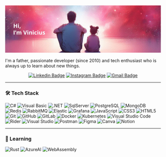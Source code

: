 ![Header image](https://raw.githubusercontent.com/viniborges/viniborges/main/assets/github-header.jpg)

I'm a father, passionate developer (since 2010) and tech enthusiast who is always up to learn about new things.

<center>

[![Linkedin Badge](https://img.shields.io/badge/-LinkedIn-blue?style=flat-square&logo=Linkedin&logoColor=white&link=https://www.linkedin.com/in/viniborges/)](https://www.linkedin.com/in/viniborges/)
[![Instagram Badge](https://img.shields.io/badge/-Instagram-e4405f?style=flat-square&logo=Instagram&logoColor=white&link=https://www.instagram.com/vinicius.bgs/)](https://www.instagram.com/vinicius.bgs/)
[![Gmail Badge](https://img.shields.io/badge/-Gmail-d14836?style=flat-square&logo=Gmail&logoColor=white&link=mail@viniborges89@gmail.com)](mailto:mail@viniborges89@gmail.com)

</center>

---

### 🛠 Tech Stack

![C#](https://img.shields.io/badge/c%23-2C363F?style=flat&logo=csharp&link=https://dotnet.microsoft.com/languages/csharp)
![Visual Basic](https://img.shields.io/badge/-Visual%20Basic-2C363F?style=flat&logo=visualbasic&link=https://learn.microsoft.com/dotnet/visual-basic/)
![.NET](https://img.shields.io/badge/.NET-2C363F?style=flat&logo=dotnet&link=https://dotnet.microsoft.com)
![SqlServer](https://img.shields.io/badge/SqlServer-2C363F?style=flat&logo=microsoftsqlserver&link=https://www.microsoft.com/sql-server/)
![PostgreSQL](https://img.shields.io/badge/PostgreSQL-2C363F?style=flat&logo=postgresql&link=https://www.postgresql.org/)
![MongoDB](https://img.shields.io/badge/MongoDB-2C363F?style=flat&logo=mongodb&link=https://www.mongodb.com)
![Redis](https://img.shields.io/badge/Redis-2C363F?style=flat&logo=redis&link=https://redis.io/)
![RabbitMQ](https://img.shields.io/badge/RabbitMQ-2C363F?style=flat&logo=rabbitmq&link=https://www.rabbitmq.com/)
![Elastic](https://img.shields.io/badge/Elastic-2C363F?style=flat&logo=elastic&link=https://www.elastic.co)
![Grafana](https://img.shields.io/badge/Grafana-2C363F?style=flat&logo=grafana&link=https://grafana.com/)
![JavaScript](https://img.shields.io/badge/-JavaScript-2C363F?style=flat&logo=javascript&link=https://developer.mozilla.org/docs/Web/JavaScript)
![CSS3](https://img.shields.io/badge/-CSS3-2C363F?style=flat&logo=css3&link=https://www.w3.org/Style/CSS/)
![HTML5](https://img.shields.io/badge/-HTML5-2C363F?style=flat&logo=html5&link=https://html.spec.whatwg.org/)
![Git](https://img.shields.io/badge/-Git-2C363F?style=flat&logo=git&link=https://git-scm.com/)
![GitHub](https://img.shields.io/badge/-GitHub-2C363F?style=flat&logo=github&link=https://github.com/)
![GitLab](https://img.shields.io/badge/-GitLab-2C363F?style=flat&logo=gitlab&link=https://about.gitlab.com/)
![Docker](https://img.shields.io/badge/-Docker-2C363F?style=flat&logo=docker&link=https://www.docker.com/)
![Kubernetes](https://img.shields.io/badge/-Kubernetes-2C363F?style=flat&logo=kubernetes&link=https://kubernetes.io/)
![Visual Studio Code](https://img.shields.io/badge/-Visual%20Studio%20Code-2C363F?style=flat&logo=visualstudiocode&link=https://code.visualstudio.com/)
![Rider](https://img.shields.io/badge/-Rider-2C363F?style=flat&logo=rider&link=https://www.jetbrains.com/rider/)
![Visual Studio](https://img.shields.io/badge/-Visual%20Studio-2C363F?style=flat&logo=visualstudio&link=https://visualstudio.microsoft.com)
![Postman](https://img.shields.io/badge/-Postman-2C363F?style=flat&logo=postman&link=https://www.postman.com/)
![Figma](https://img.shields.io/badge/-Figma-2C363F?style=flat&logo=figma&link=https://www.figma.com/)
![Canva](https://img.shields.io/badge/-Canva-2C363F?style=flat&logo=canva&link=https://www.canva.com/)
![Notion](https://img.shields.io/badge/-Notion-2C363F?style=flat&logo=notion&link=https://www.notion.so)

---

### 📖 Learning

![Rust](https://img.shields.io/badge/-Rust-2C363F?style=flat&logo=rust&link=https://www.rust-lang.org/)
![AzureAI](https://img.shields.io/badge/-Azure%20AI-2C363F?style=flat&logo=microsoftazure&link=https://azure.microsoft.com/en-us/solutions/ai)
![WebAssembly](https://img.shields.io/badge/-WebAssembly-2C363F?style=flat&logo=webassembly&link=https://webassembly.org/)

<!-- DevOps
Git
Github
Gitlab
Docker
Kubernetes

Ferramentas:
Visual Studio Code
Rider
Visual Studio
Figma
Canva
Postman
Notion -->
